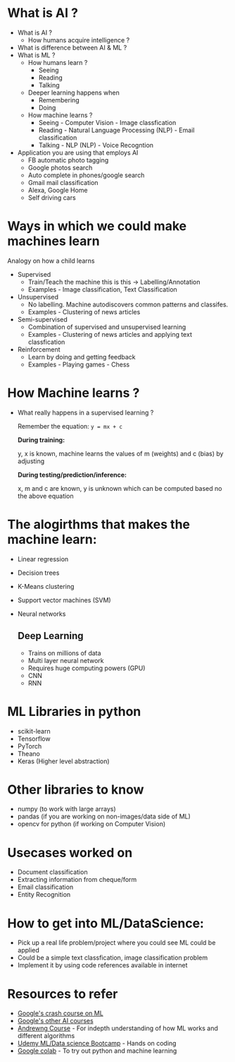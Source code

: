 # What is AI ?

- What is AI ?
  - How humans acquire intelligence ?
- What is difference between AI & ML ?
- What is ML ?
  - How humans learn ?
    - Seeing
    - Reading
    - Talking
  - Deeper learning happens when
    - Remembering
    - Doing
  - How machine learns ?
    - Seeing - Computer Vision - Image classfication
    - Reading - Natural Language Processing (NLP) - Email classification
    - Talking - NLP (NLP) - Voice Recogntion
- Application you are using that employs AI
  - FB automatic photo tagging
  - Google photos search
  - Auto complete in phones/google search
  - Gmail mail classification
  - Alexa, Google Home
  - Self driving cars

# Ways in which we could make machines learn

Analogy on how a child learns

- Supervised
  - Train/Teach the machine this is this -> Labelling/Annotation
  - Examples - Image classification, Text Classification
- Unsupervised
  - No labelling. Machine autodiscovers common patterns and classifes.
  - Examples - Clustering of news articles
- Semi-supervised
  - Combination of supervised and unsupervised learning
  - Examples - Clustering of news articles and applying text classfication
- Reinforcement
  - Learn by doing and getting feedback
  - Examples - Playing games - Chess

# How Machine learns ?

- What really happens in a supervised learning ?

  Remember the equation: `y = mx + c`

  **During training:**

  y, x is known, machine learns the values of m (weights) and c (bias) by adjusting

  **During testing/prediction/inference:**

  x, m and c are known, y is unknown which can be computed based no the above equation

# The alogirthms that makes the machine learn:

- Linear regression
- Decision trees
- K-Means clustering
- Support vector machines (SVM)
- Neural networks

  ## Deep Learning

  - Trains on millions of data
  - Multi layer neural network
  - Requires huge computing powers (GPU)
  - CNN
  - RNN

# ML Libraries in python

- scikit-learn
- Tensorflow
- PyTorch
- Theano
- Keras (Higher level abstraction)

# Other libraries to know

- numpy (to work with large arrays)
- pandas (if you are working on non-images/data side of ML)
- opencv for python (if working on Computer Vision)

# Usecases worked on

- Document classification
- Extracting information from cheque/form
- Email classification
- Entity Recognition

# How to get into ML/DataScience:

- Pick up a real life problem/project where you could see ML could be applied
- Could be a simple text classfication, image classification problem
- Implement it by using code references available in internet

# Resources to refer

- [Google's crash course on ML][google_dev]
- [Google's other AI courses][google_ai]
- [Andrewng Course][coursera] - For indepth understanding of how ML works and different algorithms
- [Udemy ML/Data science Bootcamp][data_science_bootcamp] - Hands on coding
- [Google colab][google_colab] - To try out python and machine learning

[coursera]: https://www.coursera.org/learn/machine-learning
[google_dev]: https://developers.google.com/machine-learning/crash-course/
[google_ai]: https://ai.google/education/
[data_science_bootcamp]: https://www.udemy.com/share/10008AA0AYc19QR3g=/
[google_colab]: https://colab.research.google.com/
